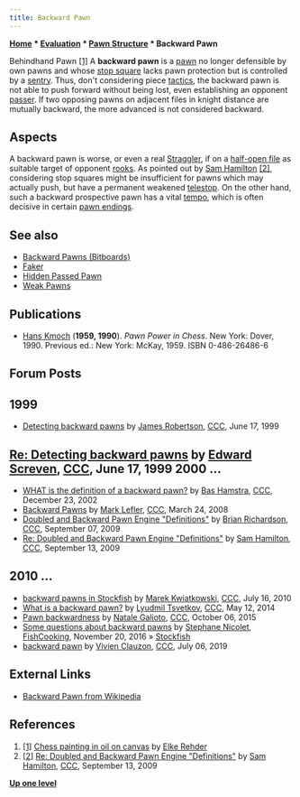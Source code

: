 ```yaml
---
title: Backward Pawn
---
```

**[Home](Home "Home") * [Evaluation](Evaluation "Evaluation") * [Pawn Structure](Pawn_Structure "Pawn Structure") * Backward Pawn**

[](http://www.elke-rehder.de/Chess_Paintings.htm) Behindhand Pawn <a id="cite-note-1" href="#cite-ref-1">[1]</a>
A **backward pawn** is a [pawn](Pawn "Pawn") no longer defensible by own pawns and whose [stop square](Stop_Square "Stop Square") lacks pawn protection but is controlled by a [sentry](Sentry "Sentry"). Thus, don't considering piece [tactics](Tactics "Tactics"), the backward pawn is not able to push forward without being lost, even establishing an opponent [passer](Passed_Pawn "Passed Pawn"). If two opposing pawns on adjacent files in knight distance are mutually backward, the more advanced is not considered backward.

## Aspects

A backward pawn is worse, or even a real [Straggler](</Backward_Pawns_(Bitboards)#Straggler> "Backward Pawns (Bitboards)"), if on a [half-open file](Half-open_File "Half-open File") as suitable target of opponent [rooks](Rook "Rook"). As pointed out by [Sam Hamilton](Sam_Hamilton "Sam Hamilton") <a id="cite-note-2" href="#cite-ref-2">[2]</a>, considering stop squares might be insufficient for pawns which may actually push, but have a permanent weakened [telestop](Pawn_Spans#StopandDistantStop "Pawn Spans"). On the other hand, such a backward prospective pawn has a vital [tempo](Tempo "Tempo"), which is often decisive in certain [pawn endings](Pawn_Endgame "Pawn Endgame").

## See also

- [Backward Pawns (Bitboards)](</Backward_Pawns_(Bitboards)> "Backward Pawns (Bitboards)")
- [Faker](Faker "Faker")
- [Hidden Passed Pawn](Hidden_Passed_Pawn "Hidden Passed Pawn")
- [Weak Pawns](Weak_Pawns "Weak Pawns")

## Publications

- [Hans Kmoch](Hans_Kmoch "Hans Kmoch") (**1959, 1990**). *Pawn Power in Chess*. New York: Dover, 1990. Previous ed.: New York: McKay, 1959. ISBN 0-486-26486-6

## Forum Posts

## 1999

- [Detecting backward pawns](https://www.stmintz.com/ccc/index.php?id=56328) by [James Robertson](James_Robertson "James Robertson"), [CCC](CCC "CCC"), June 17, 1999

## [Re: Detecting backward pawns](https://www.stmintz.com/ccc/index.php?id=56431) by [Edward Screven](index.php?title=Edward_Screven&action=edit&redlink=1 "Edward Screven (page does not exist)"), [CCC](CCC "CCC"), June 17, 1999 2000 ...

- [WHAT is the definition of a backward pawn?](https://www.stmintz.com/ccc/index.php?id=272739) by [Bas Hamstra](Bas_Hamstra "Bas Hamstra"), [CCC](CCC "CCC"), December 23, 2002
- [Backward Pawns](http://www.talkchess.com/forum/viewtopic.php?t=20320) by [Mark Lefler](Mark_Lefler "Mark Lefler"), [CCC](CCC "CCC"), March 24, 2008
- [Doubled and Backward Pawn Engine "Definitions"](http://www.talkchess.com/forum/viewtopic.php?t=29689) by [Brian Richardson](Brian_Richardson "Brian Richardson"), [CCC](CCC "CCC"), September 07, 2009
- [Re: Doubled and Backward Pawn Engine "Definitions"](http://www.talkchess.com/forum/viewtopic.php?topic_view=threads&p=290991&t=29689) by [Sam Hamilton](Sam_Hamilton "Sam Hamilton"), [CCC](CCC "CCC"), September 13, 2009

## 2010 ...

- [backward pawns in Stockfish](http://www.talkchess.com/forum/viewtopic.php?t=35459) by [Marek Kwiatkowski](index.php?title=Marek_Kwiatkowski&action=edit&redlink=1 "Marek Kwiatkowski (page does not exist)"), [CCC](CCC "CCC"), July 16, 2010
- [What is a backward pawn?](http://www.talkchess.com/forum/viewtopic.php?t=52300) by [Lyudmil Tsvetkov](Lyudmil_Tsvetkov "Lyudmil Tsvetkov"), [CCC](CCC "CCC"), May 12, 2014
- [Pawn backwardness](http://www.talkchess.com/forum/viewtopic.php?t=57861) by [Natale Galioto](index.php?title=Natale_Galioto&action=edit&redlink=1 "Natale Galioto (page does not exist)"), [CCC](CCC "CCC"), October 06, 2015
- [Some questions about backward pawns](https://groups.google.com/d/msg/fishcooking/7v29HZhwDsk/DFesjUyZAAAJ) by [Stephane Nicolet](Stephane_Nicolet "Stephane Nicolet"), [FishCooking](Computer_Chess_Forums "Computer Chess Forums"), November 20, 2016 » [Stockfish](Stockfish "Stockfish")
- [backward pawn](http://www.talkchess.com/forum3/viewtopic.php?f=7&t=71205) by [Vivien Clauzon](Vivien_Clauzon "Vivien Clauzon"), [CCC](CCC "CCC"), July 06, 2019

## External Links

- [Backward Pawn from Wikipedia](https://en.wikipedia.org/wiki/Backward_pawn)

## References

1. <a id="cite-ref-1" href="#cite-note-1">[1]</a> [Chess painting in oil on canvas](http://www.elke-rehder.de/Chess_Paintings.htm) by [Elke Rehder](Arts#Rehder "Arts")
1. <a id="cite-ref-2" href="#cite-note-2">[2]</a> [Re: Doubled and Backward Pawn Engine "Definitions"](http://www.talkchess.com/forum/viewtopic.php?topic_view=threads&p=290991&t=29689) by [Sam Hamilton](Sam_Hamilton "Sam Hamilton"), [CCC](CCC "CCC"), September 13, 2009

**[Up one level](Pawn_Structure "Pawn Structure")**

